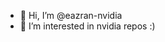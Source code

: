 - 👋 Hi, I’m @eazran-nvidia
- 👀 I’m interested in nvidia repos :)
<!---
eazran-nvidia/eazran-nvidia is a ✨ special ✨ repository because its `README.md` (this file) appears on your GitHub profile.
You can click the Preview link to take a look at your changes.
--->
